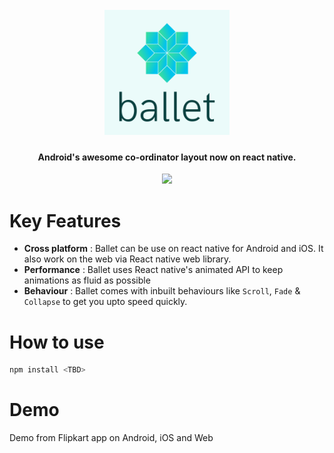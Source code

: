 <h1 align="center">
  <br>
  <img src="https://raw.githubusercontent.com/flipkart-incubator/ballet/master/icon-above-font.png" alt="Ballet" width="200"/>
 
</h1>

<h4 align="center">
Android's awesome co-ordinator layout now on react native.
</h4>

<center><img src="https://img.shields.io/badge/License-Apache%202.0-blue.svg"/></center>

# Key Features
- <b>Cross platform</b> : Ballet can be use on react native for Android and iOS. It also work on the web via React native web library.
- <b>Performance</b> : Ballet uses React native's animated API to keep animations as fluid as possible
- <b>Behaviour</b> : Ballet comes with inbuilt behaviours like `Scroll`, `Fade` & `Collapse` to get you upto speed quickly.

# How to use
```js
npm install <TBD>

```

# Demo
Demo from Flipkart app on Android, iOS and Web
